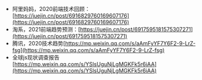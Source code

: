 * 阿里妈妈，2020前端技术回顾：[https://juejin.cn/post/6916829760169607176](https://juejin.cn/post/6916829760169607176)
* 淘系，2021前端趋势预测：[https://juejin.cn/post/6917595181575307271](https://juejin.cn/post/6917595181575307271)
* 腾讯，2020技术趋势[https://mp.weixin.qq.com/s/aAmFyYF7Y6F2-9-LrZ-fsg](https://mp.weixin.qq.com/s/aAmFyYF7Y6F2-9-LrZ-fsg)
* 全球js现状调查报告[https://mp.weixin.qq.com/s/YSlsUguNjLgMGKFk5r6iAA](https://mp.weixin.qq.com/s/YSlsUguNjLgMGKFk5r6iAA)

